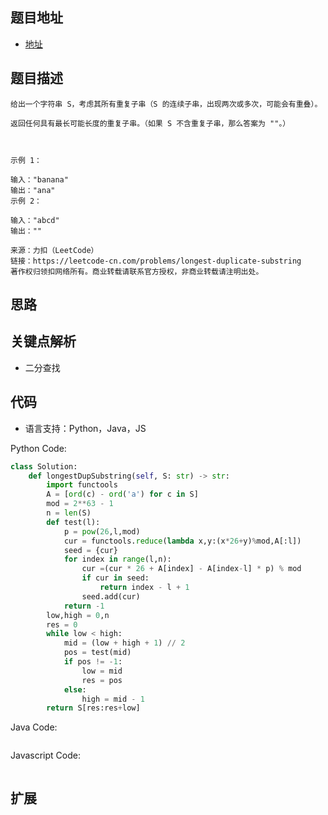 ## 题目地址

- [地址](https://leetcode-cn.com/problems/search-in-rotated-sorted-array/)

## 题目描述

```
给出一个字符串 S，考虑其所有重复子串（S 的连续子串，出现两次或多次，可能会有重叠）。

返回任何具有最长可能长度的重复子串。（如果 S 不含重复子串，那么答案为 ""。）

 

示例 1：

输入："banana"
输出："ana"
示例 2：

输入："abcd"
输出：""

来源：力扣（LeetCode）
链接：https://leetcode-cn.com/problems/longest-duplicate-substring
著作权归领扣网络所有。商业转载请联系官方授权，非商业转载请注明出处。
```

## 思路


## 关键点解析

- 二分查找

## 代码

- 语言支持：Python，Java，JS

Python Code:

```python
class Solution:
    def longestDupSubstring(self, S: str) -> str:
        import functools
        A = [ord(c) - ord('a') for c in S]
        mod = 2**63 - 1
        n = len(S)
        def test(l):
            p = pow(26,l,mod)
            cur = functools.reduce(lambda x,y:(x*26+y)%mod,A[:l])
            seed = {cur}
            for index in range(l,n):
                cur =(cur * 26 + A[index] - A[index-l] * p) % mod
                if cur in seed:
                    return index - l + 1
                seed.add(cur)
            return -1
        low,high = 0,n
        res = 0
        while low < high:
            mid = (low + high + 1) // 2
            pos = test(mid)
            if pos != -1:
                low = mid
                res = pos
            else:
                high = mid - 1
        return S[res:res+low]
```

Java Code:

```java
```

Javascript Code:
```js
```

## 扩展


